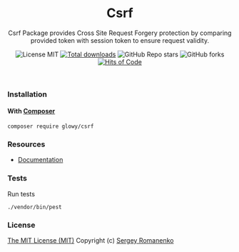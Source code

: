 <h1 align="center">Csrf</h1>
<p align="center">
Csrf Package provides Cross Site Request Forgery protection by comparing provided token with session token to ensure request validity.
</p>

<p align="center">
<img src="https://img.shields.io/badge/license-MIT-blue.svg?label=License" alt="License MIT"> <a href="https://packagist.org/packages/glowy/csrf"><img src="https://poser.pugx.org/glowy/csrf/downloads" alt="Total downloads"></a> <img alt="GitHub Repo stars" src="https://img.shields.io/github/stars/glowyphp/csrf?label=Stars"> <img alt="GitHub forks" src="https://img.shields.io/github/forks/glowyphp/csrf?label=Forks"> <a href="https://hitsofcode.com"><img alt="Hits of Code" src="https://hitsofcode.com/github/glowyphp/csrf?branch=3.x"></a>
</p>

<br>

### Installation

#### With [Composer](https://getcomposer.org)

```
composer require glowy/csrf
```

### Resources
* [Documentation](https://awilum.github.io/glowyphp/csrf)

### Tests

Run tests

```
./vendor/bin/pest
```

### License
[The MIT License (MIT)](https://github.com/glowyphp/csrf/blob/master/LICENSE.txt)
Copyright (c) [Sergey Romanenko](https://github.com/Awilum)
